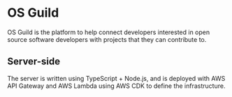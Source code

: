 # OS Guild 

OS Guild is the platform to help connect developers interested in open source software developers with projects that they can contribute to. 

## Server-side

The server is written using TypeScript + Node.js, and is deployed with AWS API Gateway and AWS Lambda using AWS CDK to define the infrastructure.

